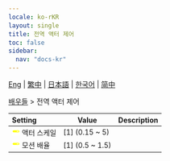 ```yaml
---
locale: ko-rKR
layout: single
title: 전역 액터 제어
toc: false
sidebar:
  nav: "docs-kr"
---
```

[Eng](/dancexr/menu/2025.4/actors/global_actor_control) | [繁中](/tw/dancexr/menu/2025.4/actors/global_actor_control) | [日本語](/jp/dancexr/menu/2025.4/actors/global_actor_control) | [한국어](/kr/dancexr/menu/2025.4/actors/global_actor_control) | [简中](/zh/dancexr/menu/2025.4/actors/global_actor_control)

[배우들](../menu#배우들) > 전역 액터 제어



| Setting | Value | Description |
| :--- | --- | :--- |
|<nobr><img src="/images/icon/ic_slider.png" alt="slider icon"/> 액터 스케일</nobr>| [1] (0.15 ~ 5) | 
|<nobr><img src="/images/icon/ic_slider.png" alt="slider icon"/> 모션 배율</nobr>| [1] (0.5 ~ 1.5) | 
